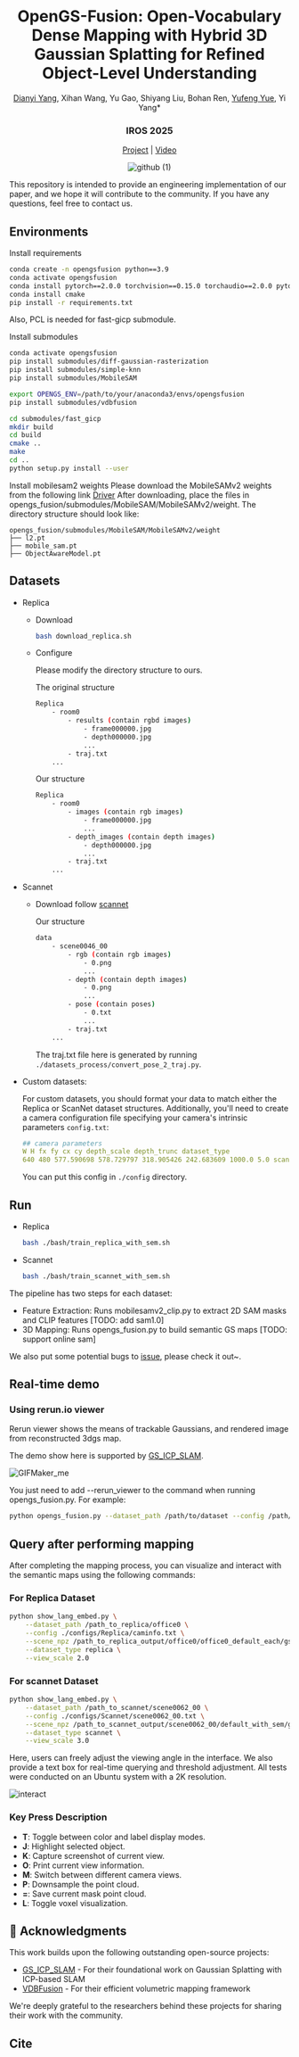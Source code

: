 <div align=center>

# OpenGS-Fusion: Open-Vocabulary Dense Mapping with Hybrid 3D Gaussian Splatting for Refined Object-Level Understanding

[Dianyi Yang](https://young-bit.github.io/Young-bit/),  Xihan Wang, Yu Gao, Shiyang Liu, Bohan Ren, [Yufeng Yue](https://yfyue-bit.github.io/), Yi Yang*

<h3 align="center"> IROS 2025 </h3>

[Project](https://young-bit.github.io/opengs-fusion.github.io/) | [Video](https://www.youtube.com/watch?v=e-bHh_uMMxE&t)

![github (1)](./assets/resutls.gif)

</div>

This repository is intended to provide an engineering implementation of our paper, and we hope it will contribute to the community. If you have any questions, feel free to contact us. 

## Environments
Install requirements
```bash
conda create -n opengsfusion python==3.9
conda activate opengsfusion
conda install pytorch==2.0.0 torchvision==0.15.0 torchaudio==2.0.0 pytorch-cuda=11.8 -c pytorch -c nvidia
conda install cmake
pip install -r requirements.txt
```
Also, PCL is needed for fast-gicp submodule.

Install submodules

```bash
conda activate opengsfusion
pip install submodules/diff-gaussian-rasterization
pip install submodules/simple-knn
pip install submodules/MobileSAM

export OPENGS_ENV=/path/to/your/anaconda3/envs/opengsfusion
pip install submodules/vdbfusion

cd submodules/fast_gicp
mkdir build
cd build
cmake ..
make
cd ..
python setup.py install --user
```

Install mobilesam2 weights
Please download the MobileSAMv2 weights from the following link [Driver](https://drive.google.com/file/d/1dE-YAG-1mFCBmao2rHDp0n-PP4eH7SjE/view)
After downloading, place the files in opengs_fusion/submodules/MobileSAM/MobileSAMv2/weight.
The directory structure should look like:
```
opengs_fusion/submodules/MobileSAM/MobileSAMv2/weight
├── l2.pt
├── mobile_sam.pt
├── ObjectAwareModel.pt
```


## Datasets

- Replica
  - Download
    ```bash
    bash download_replica.sh
    ```
  - Configure
  
    Please modify the directory structure to ours.

    The original structure
    ```bash
    Replica
        - room0
            - results (contain rgbd images)
                - frame000000.jpg
                - depth000000.jpg
                ...
            - traj.txt
        ...
    ```
    Our structure
    ```bash
    Replica
        - room0
            - images (contain rgb images)
                - frame000000.jpg
                ...
            - depth_images (contain depth images)
                - depth000000.jpg
                ...
            - traj.txt
        ...
    ```    

- Scannet
  - Download follow [scannet](http://www.scan-net.org/)

    Our structure
    ```bash
    data
        - scene0046_00
            - rgb (contain rgb images)
                - 0.png
                ...
            - depth (contain depth images)
                - 0.png
                ...
            - pose (contain poses)
                - 0.txt
                ...
            - traj.txt
        ...
    ```
    The traj.txt file here is generated by running `./datasets_process/convert_pose_2_traj.py`.

- Custom datasets:

    For custom datasets, you should format your data to match either the Replica or ScanNet dataset structures. Additionally, you'll need to create a camera configuration file specifying your camera's intrinsic parameters
    `config.txt`:
    ```yaml
    ## camera parameters
    W H fx fy cx cy depth_scale depth_trunc dataset_type
    640 480 577.590698 578.729797 318.905426 242.683609 1000.0 5.0 scannet
    ```

    You can put this config in `./config` directory.




## Run
- Replica
    ```bash
    bash ./bash/train_replica_with_sem.sh
    ```

- Scannet
    ```bash
    bash ./bash/train_scannet_with_sem.sh
    ```

The pipeline has two steps for each dataset:

* Feature Extraction: Runs mobilesamv2_clip.py to extract 2D SAM masks and CLIP features [TODO: add sam1.0]
* 3D Mapping: Runs opengs_fusion.py to build semantic GS maps [TODO: support online sam]

We also put some potential bugs to [issue](), please check it out~.

## Real-time demo 
### Using rerun.io viewer

Rerun viewer shows the means of trackable Gaussians, and rendered image from reconstructed 3dgs map.

The demo show here is supported by [GS_ICP_SLAM](https://github.com/Lab-of-AI-and-Robotics/GS_ICP_SLAM). 

![GIFMaker_me](https://github.com/Lab-of-AI-and-Robotics/GS_ICP_SLAM/assets/34827206/b4715071-2e4a-4d17-b7a2-612bbd32dbd0)

You just need to add --rerun_viewer to the command when running opengs_fusion.py. For example:

```bash
python opengs_fusion.py --dataset_path /path/to/dataset --config /path/to/config.txt --output_path /path/to/output --rerun_viewer
```



## Query after performing mapping

After completing the mapping process, you can visualize and interact with the semantic maps using the following commands:

### For Replica Dataset
```bash
python show_lang_embed.py \
    --dataset_path /path_to_replica/office0 \
    --config ./configs/Replica/caminfo.txt \
    --scene_npz /path_to_replica_output/office0/office0_default_each/gs_scene.npz \
    --dataset_type replica \
    --view_scale 2.0
```

### For scannet Dataset
```bash
python show_lang_embed.py \
    --dataset_path /path_to_scannet/scene0062_00 \
    --config ./configs/Scannet/scene0062_00.txt \
    --scene_npz /path_to_scannet_output/scene0062_00/default_with_sem/gs_scene.npz \
    --dataset_type scannet \
    --view_scale 3.0
```

Here, users can freely adjust the viewing angle in the interface. We also provide a text box for real-time querying and threshold adjustment. All tests were conducted on an Ubuntu system with a 2K resolution.


![interact](./assets/interact.gif)


### Key Press Description

- **T**: Toggle between color and label display modes.
- **J**: Highlight selected object.
- **K**: Capture screenshot of current view.
- **O**: Print current view information.
- **M**: Switch between different camera views.
- **P**: Downsample the point cloud.
- **=**: Save current mask point cloud.
- **L**: Toggle voxel visualization.


## 🙏 Acknowledgments

This work builds upon the following outstanding open-source projects:

- [GS_ICP_SLAM](https://github.com/Lab-of-AI-and-Robotics/GS_ICP_SLAM) - For their foundational work on Gaussian Splatting with ICP-based SLAM
- [VDBFusion](https://github.com/PRBonn/vdbfusion) - For their efficient volumetric mapping framework

We're deeply grateful to the researchers behind these projects for sharing their work with the community.

## Cite
